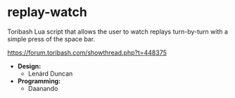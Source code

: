 # replay-watch
Toribash Lua script that allows the user to watch replays turn-by-turn with a simple press of the space bar.

https://forum.toribash.com/showthread.php?t=448375

* **Design:**
  * Lenárd Duncan
* **Programming:**
  * Daanando
